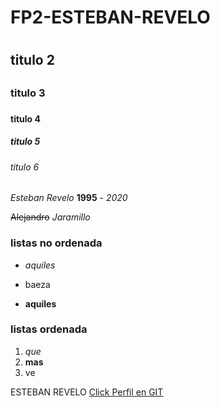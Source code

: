 # FP2-ESTEBAN-REVELO <h1>
## titulo 2 <h2>
### titulo 3 <h3>
#### titulo 4 <h4>
<h5> titulo 5 </h5>

###### titulo 6 <h6>

*Esteban Revelo* **1995** - 
_2020_ 

~~Alejandro~~  *_Jaramillo_*

### listas no ordenada ###

* *aquiles*
+ baeza
- **aquiles**

### listas ordenada ###

1. *que*
2. **mas**
3. ve 

ESTEBAN REVELO [Click Perfil en GIT](https://github.com/StbanJ)
